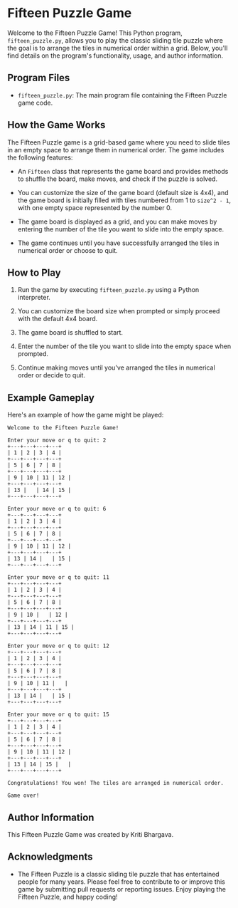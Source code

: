 # Fifteen Puzzle Game

Welcome to the Fifteen Puzzle Game! This Python program, `fifteen_puzzle.py`, allows you to play the classic sliding tile puzzle where the goal is to arrange the tiles in numerical order within a grid. Below, you'll find details on the program's functionality, usage, and author information.

## Program Files

- `fifteen_puzzle.py`: The main program file containing the Fifteen Puzzle game code.

## How the Game Works

The Fifteen Puzzle game is a grid-based game where you need to slide tiles in an empty space to arrange them in numerical order. The game includes the following features:

- An `Fifteen` class that represents the game board and provides methods to shuffle the board, make moves, and check if the puzzle is solved.

- You can customize the size of the game board (default size is 4x4), and the game board is initially filled with tiles numbered from 1 to `size^2 - 1`, with one empty space represented by the number 0.

- The game board is displayed as a grid, and you can make moves by entering the number of the tile you want to slide into the empty space.

- The game continues until you have successfully arranged the tiles in numerical order or choose to quit.

## How to Play

1. Run the game by executing `fifteen_puzzle.py` using a Python interpreter.

2. You can customize the board size when prompted or simply proceed with the default 4x4 board.

3. The game board is shuffled to start.

4. Enter the number of the tile you want to slide into the empty space when prompted.

5. Continue making moves until you've arranged the tiles in numerical order or decide to quit.

## Example Gameplay

Here's an example of how the game might be played:

```plaintext
Welcome to the Fifteen Puzzle Game!

Enter your move or q to quit: 2
+---+---+---+---+
| 1 | 2 | 3 | 4 |
+---+---+---+---+
| 5 | 6 | 7 | 8 |
+---+---+---+---+
| 9 | 10 | 11 | 12 |
+---+---+---+---+
| 13 |   | 14 | 15 |
+---+---+---+---+

Enter your move or q to quit: 6
+---+---+---+---+
| 1 | 2 | 3 | 4 |
+---+---+---+---+
| 5 | 6 | 7 | 8 |
+---+---+---+---+
| 9 | 10 | 11 | 12 |
+---+---+---+---+
| 13 | 14 |   | 15 |
+---+---+---+---+

Enter your move or q to quit: 11
+---+---+---+---+
| 1 | 2 | 3 | 4 |
+---+---+---+---+
| 5 | 6 | 7 | 8 |
+---+---+---+---+
| 9 | 10 |   | 12 |
+---+---+---+---+
| 13 | 14 | 11 | 15 |
+---+---+---+---+

Enter your move or q to quit: 12
+---+---+---+---+
| 1 | 2 | 3 | 4 |
+---+---+---+---+
| 5 | 6 | 7 | 8 |
+---+---+---+---+
| 9 | 10 | 11 |   |
+---+---+---+---+
| 13 | 14 |   | 15 |
+---+---+---+---+

Enter your move or q to quit: 15
+---+---+---+---+
| 1 | 2 | 3 | 4 |
+---+---+---+---+
| 5 | 6 | 7 | 8 |
+---+---+---+---+
| 9 | 10 | 11 | 12 |
+---+---+---+---+
| 13 | 14 | 15 |   |
+---+---+---+---+

Congratulations! You won! The tiles are arranged in numerical order.

Game over!
```

## Author Information

This Fifteen Puzzle Game was created by Kriti Bhargava. 

## Acknowledgments

- The Fifteen Puzzle is a classic sliding tile puzzle that has entertained people for many years.
Please feel free to contribute to or improve this game by submitting pull requests or reporting issues. Enjoy playing the Fifteen Puzzle, and happy coding!
